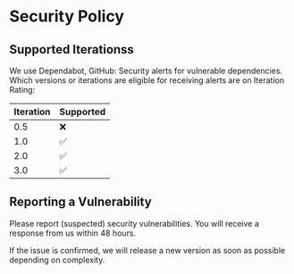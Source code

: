# Security Policy

## Supported Iterationss

We use Dependabot, GitHub: Security alerts for vulnerable dependencies. Which versions or iterations are eligible for receiving alerts are on Iteration Rating:

| Iteration | Supported          |
| --------- | ------------------ |
|   0.5     | :x:                |
|   1.0     | :white_check_mark: |
|   2.0     | :white_check_mark: |
|   3.0     | :white_check_mark: |

## Reporting a Vulnerability

Please report (suspected) security vulnerabilities. You will receive a response from us within 48 hours.

If the issue is confirmed, we will release a new version as soon
as possible depending on complexity.
